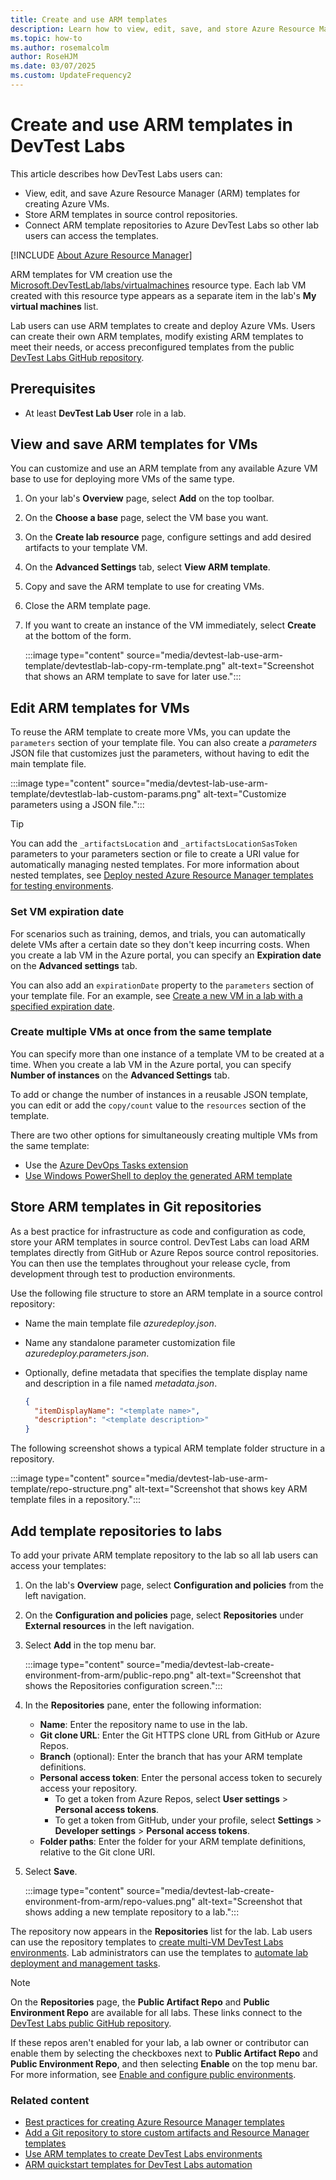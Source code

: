 ```yaml
---
title: Create and use ARM templates
description: Learn how to view, edit, save, and store Azure Resource Manager (ARM) virtual machine (VM) templates, connect template repositories to labs, and use templates to create VMs.
ms.topic: how-to
ms.author: rosemalcolm
author: RoseHJM
ms.date: 03/07/2025
ms.custom: UpdateFrequency2
---
```


# Create and use ARM templates in DevTest Labs

This article describes how DevTest Labs users can:

- View, edit, and save Azure Resource Manager (ARM) templates for creating Azure VMs.
- Store ARM templates in source control repositories.
- Connect ARM template repositories to Azure DevTest Labs so other lab users can access the templates.

[!INCLUDE [About Azure Resource Manager](~/reusable-content/ce-skilling/azure/includes/resource-manager-quickstart-introduction.md)]

ARM templates for VM creation use the [Microsoft.DevTestLab/labs/virtualmachines](/azure/templates/microsoft.devtestlab/2018-09-15/labs/virtualmachines?pivots=deployment-language-arm-template) resource type. Each lab VM created with this resource type appears as a separate item in the lab's **My virtual machines** list.

Lab users can use ARM templates to create and deploy Azure VMs. Users can create their own ARM templates, modify existing ARM templates to meet their needs, or access preconfigured templates from the public [DevTest Labs GitHub repository](https://github.com/Azure/azure-devtestlab).

## Prerequisites

- At least **DevTest Lab User** role in a lab.

## View and save ARM templates for VMs

You can customize and use an ARM template from any available Azure VM base to use for deploying more VMs of the same type.

1. On your lab's **Overview** page, select **Add** on the top toolbar.
1. On the **Choose a base** page, select the VM base you want.
1. On the **Create lab resource** page, configure settings and add desired artifacts to your template VM.
1. On the **Advanced Settings** tab, select **View ARM template**.
1. Copy and save the ARM template to use for creating VMs.
1. Close the ARM template page.
1. If you want to create an instance of the VM immediately, select **Create** at the bottom of the form.

   :::image type="content" source="media/devtest-lab-use-arm-template/devtestlab-lab-copy-rm-template.png" alt-text="Screenshot that shows an ARM template to save for later use.":::

## Edit ARM templates for VMs

To reuse the ARM template to create more VMs, you can update the `parameters` section of your template file. You can also create a *parameters* JSON file that customizes just the parameters, without having to edit the main template file.

:::image type="content" source="media/devtest-lab-use-arm-template/devtestlab-lab-custom-params.png" alt-text="Customize parameters using a JSON file.":::

>[!TIP]
>You can add the `_artifactsLocation` and `_artifactsLocationSasToken` parameters to your parameters section or file to create a URI value for automatically managing nested templates. For more information about nested templates, see [Deploy nested Azure Resource Manager templates for testing environments](deploy-nested-template-environments.md).

### Set VM expiration date

For scenarios such as training, demos, and trials, you can automatically delete VMs after a certain date so they don't keep incurring costs. When you create a lab VM in the Azure portal, you can specify an **Expiration date** on the **Advanced settings** tab.

You can also add an `expirationDate` property to the `parameters` section of your template file. For an example, see [Create a new VM in a lab with a specified expiration date](https://github.com/Azure/azure-devtestlab/tree/master/samples/DevTestLabs/QuickStartTemplates/101-dtl-create-vm-username-pwd-customimage-with-expiration).

### Create multiple VMs at once from the same template

You can specify more than one instance of a template VM to be created at a time. When you create a lab VM in the Azure portal, you can specify **Number of instances** on the **Advanced Settings** tab.

To add or change the number of instances in a reusable JSON template, you can edit or add the `copy/count` value to the `resources` section of the template.

There are two other options for simultaneously creating multiple VMs from the same template:

- Use the [Azure DevOps Tasks extension](https://marketplace.visualstudio.com/items?itemName=ms-azuredevtestlabs.tasks)
- [Use Windows PowerShell to deploy the generated ARM template](/azure/azure-resource-manager/templates/deploy-powershell)

<a name="configure-your-own-template-repositories"></a>
<a name="create-your-own-template-repositories"></a>
## Store ARM templates in Git repositories

As a best practice for infrastructure as code and configuration as code, store your ARM templates in source control. DevTest Labs can load ARM templates directly from GitHub or Azure Repos source control repositories. You can then use the templates throughout your release cycle, from development through test to production environments.

Use the following file structure to store an ARM template in a source control repository:

- Name the main template file *azuredeploy.json*.
- Name any standalone parameter customization file *azuredeploy.parameters.json*.
- Optionally, define metadata that specifies the template display name and description in a file named *metadata.json*.

  ```json
  {
    "itemDisplayName": "<template name>",
    "description": "<template description>"
  }
  ```

The following screenshot shows a typical ARM template folder structure in a repository.

:::image type="content" source="media/devtest-lab-use-arm-template/repo-structure.png" alt-text="Screenshot that shows key ARM template files in a repository.":::

## Add template repositories to labs

To add your private ARM template repository to the lab so all lab users can access your templates:

1. On the lab's **Overview** page, select **Configuration and policies** from the left navigation.
1. On the **Configuration and policies** page, select **Repositories** under **External resources** in the left navigation.
1. Select **Add** in the top menu bar.

   :::image type="content" source="media/devtest-lab-create-environment-from-arm/public-repo.png" alt-text="Screenshot that shows the Repositories configuration screen.":::

1. In the **Repositories** pane, enter the following information:

   - **Name**: Enter the repository name to use in the lab.
   - **Git clone URL**: Enter the Git HTTPS clone URL from GitHub or Azure Repos.
   - **Branch** (optional): Enter the branch that has your ARM template definitions.
   - **Personal access token**: Enter the personal access token to securely access your repository.
     - To get a token from Azure Repos, select **User settings** > **Personal access tokens**.
     - To get a token from GitHub, under your profile, select **Settings** > **Developer settings** > **Personal access tokens**.
   - **Folder paths**: Enter the folder for your ARM template definitions, relative to the Git clone URI.

1. Select **Save**.

   :::image type="content" source="media/devtest-lab-create-environment-from-arm/repo-values.png" alt-text="Screenshot that shows adding a new template repository to a lab.":::

The repository now appears in the **Repositories** list for the lab. Lab users can use the repository templates to [create multi-VM DevTest Labs environments](devtest-lab-create-environment-from-arm.md). Lab administrators can use the templates to [automate lab deployment and management tasks](devtest-lab-use-arm-and-powershell-for-lab-resources.md#arm-template-automation).

>[!NOTE]
>On the **Repositories** page, the **Public Artifact Repo** and **Public Environment Repo** are available for all labs. These links connect to the [DevTest Labs public GitHub repository](https://github.com/Azure/azure-devtestlab).
>
>If these repos aren't enabled for your lab, a lab owner or contributor can enable them by selecting the checkboxes next to **Public Artifact Repo** and **Public Environment Repo**, and then selecting **Enable** on the top menu bar. For more information, see [Enable and configure public environments](devtest-lab-create-environment-from-arm.md#configure-public-environment-settings).


### Related content

- [Best practices for creating Azure Resource Manager templates](/azure/azure-resource-manager/templates/best-practices)
- [Add a Git repository to store custom artifacts and Resource Manager templates](devtest-lab-add-artifact-repo.md)
- [Use ARM templates to create DevTest Labs environments](devtest-lab-create-environment-from-arm.md)
- [ARM quickstart templates for DevTest Labs automation](https://github.com/Azure/azure-quickstart-templates)
